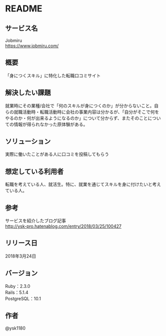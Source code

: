 # README

## サービス名
Jobmiru  
https://www.jobmiru.com/

## 概要
「身につくスキル」に特化した転職口コミサイト

## 解決したい課題
就業時にその業種/会社で「何のスキルが身につくのか」が分からないこと。自らの就職活動時・転職活動時に会社の事業内容は分かるが、「自分がそこで何をやるのか・何が出来るようになるのか」について分からず、またそのことについての情報が得られなかった原体験がある。

## ソリューション
実際に働いたことがある人に口コミを投稿してもらう

## 想定している利用者
転職を考えている人、就活生。特に、就業を通じてスキルを身に付けたいと考えている人。

## 参考
サービスを紹介したブログ記事  
http://ysk-pro.hatenablog.com/entry/2018/03/25/100427

## リリース日
2018年3月24日

## バージョン
Ruby：2.3.0  
Rails：5.1.4  
PostgreSQL：10.1

## 作者
@ysk1180
